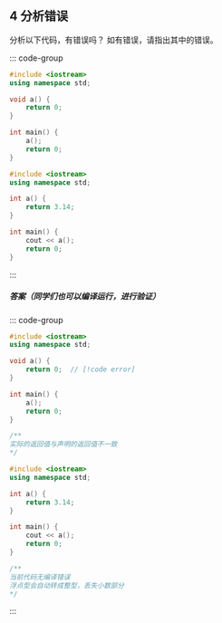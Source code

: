## 4 分析错误

分析以下代码，有错误吗？ 如有错误，请指出其中的错误。

::: code-group

```cpp [代码1]
#include <iostream>
using namespace std;

void a() {
    return 0;
}

int main() {
    a();
    return 0;
}
```

```cpp [代码2]
#include <iostream>
using namespace std;

int a() {
    return 3.14;
}

int main() {
    cout << a();
    return 0;
}
```

:::

##### 答案（同学们也可以编译运行，进行验证）

<PasswordProtected>

::: code-group

```cpp [代码1]
#include <iostream>
using namespace std;

void a() {
    return 0;  // [!code error]
}

int main() {
    a();
    return 0;
}

/**
实际的返回值与声明的返回值不一致
*/
```

```cpp [代码2]
#include <iostream>
using namespace std;

int a() {
    return 3.14;
}

int main() {
    cout << a();
    return 0;
}

/**
当前代码无编译错误
浮点型会自动转成整型，丢失小数部分
*/
```

:::

</PasswordProtected>